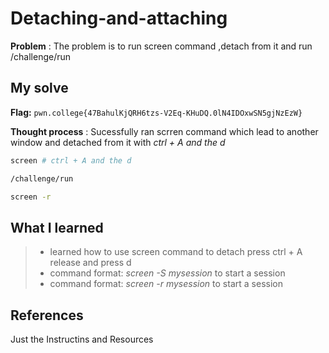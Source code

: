 
# Detaching-and-attaching
**Problem** : The problem is to run screen command ,detach from it and run /challenge/run
## My solve

**Flag:** `pwn.college{47BahulKjQRH6tzs-V2Eq-KHuDQ.0lN4IDOxwSN5gjNzEzW}`

**Thought process** :  Sucessfully ran scrren command which lead to another window and detached from it with *ctrl + A and the d*


```bash
screen # ctrl + A and the d

/challenge/run

screen -r
 ```


## What I learned
> * learned how to use screen command to detach press ctrl + A release and press d
> * command format: *screen -S mysession* to start a session
> * command format: *screen -r mysession* to start a session
## References 
Just the Instructins and Resources







